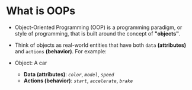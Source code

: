 # What is OOPs

- Object-Oriented Programming (OOP) is a programming paradigm, or style of programming, that is built around the concept of **"objects"**.

- Think of objects as real-world entities that have both `data` **(attributes)** and `actions` **(behavior)**. For example:

- Object: A car
  - **Data (attributes)**: _`color`_, _`model`_, _`speed`_
  - **Actions (behavior)**: _`start`_, _`accelerate`_, _`brake`_
